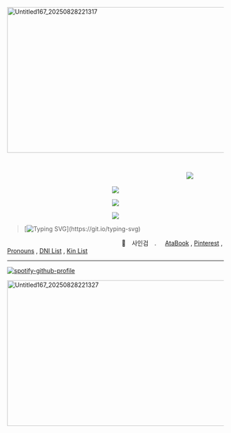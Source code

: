 <img width="1405" height="338" alt="Untitled167_20250828221317" src="https://github.com/user-attachments/assets/fdfaf64e-cc3f-44fc-a75d-d4eb1f3540c7" />

⠀
<!-- profile counter -->

 ⠀ ⠀⠀ ⠀⠀⠀ ⠀⠀⠀⠀⠀⠀⠀⠀⠀ ⠀⠀ ⠀⠀⠀⠀⠀⠀⠀⠀⠀⠀⠀⠀ ⠀⠀⠀⠀ ⠀⠀⠀⠀⠀![](https://komarev.com/ghpvc/?username=fishymael&color=lightgray&label=Crow's+eye+view)

<!-- ideal -->

<p align="center">
<img src="https://github.com/user-attachments/assets/13347b87-00d3-4a6c-a5ec-967d99976740" />
</p>

<p align="center">
<img src="https://github.com/user-attachments/assets/881cfb26-31e1-4a87-b5ab-7d90bf15eff2" />
</p>

<p align="center">
<img src="https://github.com/user-attachments/assets/863af771-025b-407c-9aa0-3d9674658707" />
</p>

<!-- typing svg -->

> [![Typing SVG](https://readme-typing-svg.herokuapp.com?font=Fira+Code&pause=1000&color=E5F1F7&width=435&lines=I+am+Yi+Sang.;My+name+is+all+I+have+to+say.)](https://git.io/typing-svg)

<!-- hi -->

⠀⠀⠀⠀⠀⠀⠀⠀⠀⠀⠀⠀⠀⠀⠀⠀⠀⠀⠀⠀⠀⠀⠀⠀⠀⠀🪽 ⠀사인검 ⠀.⠀⠀[AtaBook](https://ideal.atabook.org) , [Pinterest](https://pin.it/2TpRrAnNG) , [Pronouns](https://en.pronouns.page/@saingeom) , [DNI List](https://docs.google.com/document/d/1BzU7gEfqE0SK8MveBaEo3zGo9sljQkXyqFRg0eZpxGY/edit?hl=ID&tab=t.0) , [Kin List](https://docs.google.com/document/d/1Azci3ccjQ0AhLMrbTrfIrQaLonXlubbiYqa5euKyisM/edit?tab=t.0)

___
<!-- spotify -->

[![spotify-github-profile](https://spotify-github-profile.kittinanx.com/api/view?uid=31eoartwwvi7637xugf2xowzc2d4&cover_image=true&theme=novatorem&show_offline=false&background_color=121212&interchange=true&bar_color=d8e0e3&bar_color_cover=false)](https://spotify-github-profile.kittinanx.com/api/view?uid=31eoartwwvi7637xugf2xowzc2d4&redirect=true)

<!-- divider2 -->

<img width="1405" height="338" alt="Untitled167_20250828221327" src="https://github.com/user-attachments/assets/16cff16b-7ebe-4477-9e45-6a1397dd7872" />
